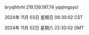 brysjhhrhl 219.139.197.74 yqqlmgsycl

2024年 11月 03日 星期日 06:30:02 CST

2024年 11月 02日 星期六 22:30:02 GMT
